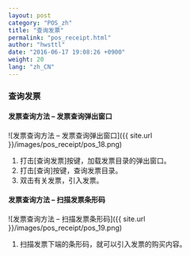 ```yaml
---
layout: post
category: "POS_zh"
title: "查询发票"
permalink: "pos_receipt.html"
author: "hwsttl"
date: "2016-06-17 19:08:26 +0900"
weight: 20
lang: "zh_CN"
---
```


### <i class="fa fa-search" markdown="1"></i> 查询发票

#### <i class="fa fa-search" markdown="1"></i> 发票查询方法 – 发票查询弹出窗口
![发票查询方法 – 发票查询弹出窗口]({{ site.url }}/images/pos_receipt/pos_18.png)

1. 打击[查询发票]按键，加载发票目录的弹出窗口。
1. 打击[查询]按键，查询发票目录。
1. 双击有关发票，引入发票。

#### <i class="fa fa-barcode" markdown="1"></i> 发票查询方法 – 扫描发票条形码
![发票查询方法 – 扫描发票条形码]({{ site.url }}/images/pos_receipt/pos_19.png)

1. 扫描发票下端的条形码，就可以引入发票的购买内容。
